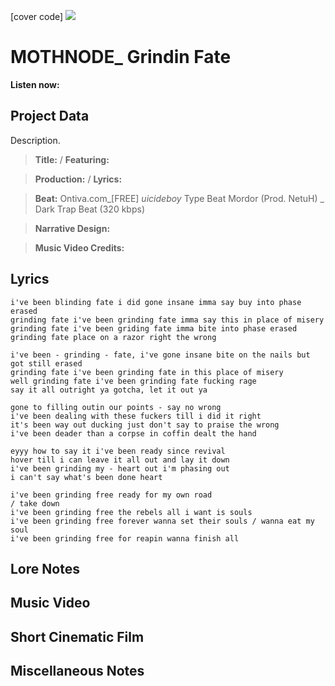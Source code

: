 [cover code] ![](57175019_319474918741616_8502199518755923887_n.jpg)

# MOTHNODE_ Grindin Fate

**Listen now:** 

## Project Data

Description.

> **Title:**  / **Featuring:** 

> **Production:**  / **Lyrics:** 

> **Beat:** Ontiva.com_[FREE] $uicideboy$ Type Beat Mordor (Prod. NetuH) _ Dark Trap Beat (320  kbps)

> **Narrative Design:**

> **Music Video Credits:**


## Lyrics

```
i've been blinding fate i did gone insane imma say buy into phase erased
grinding fate i've been grinding fate imma say this in place of misery
grinding fate i've been griding fate imma bite into phase erased
grinding fate place on a razor right the wrong

i've been - grinding - fate, i've gone insane bite on the nails but got still erased
grinding fate i've been grinding fate in this place of misery
well grinding fate i've been grinding fate fucking rage
say it all outright ya gotcha, let it out ya

gone to filling outin our points - say no wrong
i've been dealing with these fuckers till i did it right
it's been way out ducking just don't say to praise the wrong
i've been deader than a corpse in coffin dealt the hand

eyyy how to say it i've been ready since revival
hover till i can leave it all out and lay it down
i've been grinding my - heart out i'm phasing out
i can't say what's been done heart

i've been grinding free ready for my own road                               / take down
i've been grinding free the rebels all i want is souls
i've been grinding free forever wanna set their souls / wanna eat my soul
i've been grinding free for reapin wanna finish all

```

## Lore Notes

## Music Video

## Short Cinematic Film

## Miscellaneous Notes
